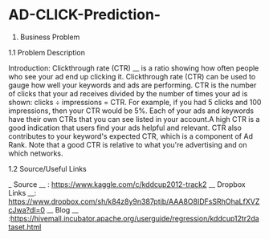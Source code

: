 # AD-CLICK-Prediction-

1. Business Problem 

1.1 Problem Description

Introduction: 
Clickthrough rate (CTR) __ is a ratio showing how often people who see your ad end up clicking it. Clickthrough rate (CTR) 
can be used to gauge how well your keywords and ads are performing.
CTR is the number of clicks that your ad receives divided by the number of times your ad is shown: clicks ÷ impressions = CTR.
For example, if you had 5 clicks and 100 impressions, then your CTR would be 5%.
Each of your ads and keywords have their own CTRs that you can see listed in your account.A high CTR is a good indication that users 
find your ads helpful and relevant. 
CTR also contributes to your keyword's expected CTR, which is a component of Ad Rank. Note that a good CTR is relative to 
what you're advertising and on which networks.



1.2 Source/Useful Links


_ Source __ : https://www.kaggle.com/c/kddcup2012-track2 
__ Dropbox Links __: https://www.dropbox.com/sh/k84z8y9n387ptjb/AAA8O8IDFsSRhOhaLfXVZcJwa?dl=0 
__ Blog __ :https://hivemall.incubator.apache.org/userguide/regression/kddcup12tr2dataset.html
